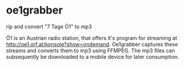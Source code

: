 oe1grabber
==========

rip and convert "7 Tage Ö1" to mp3

Ö1 is an Austrian radio station, that offers it's program for streaming at http://oe1.orf.at/konsole?show=ondemand. Oe1grabber captures these streams and converts them to mp3 using FFMPEG. The mp3 files can subsequently be downloaded to a mobile device for later consumption.
